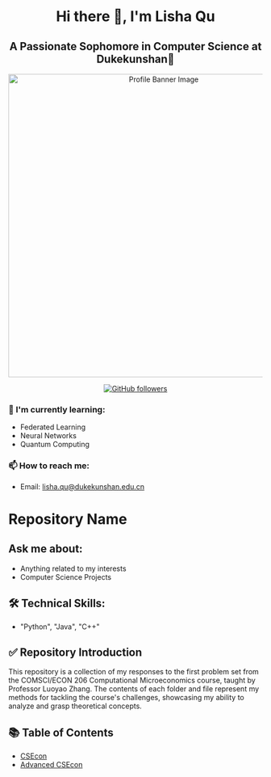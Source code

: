 <!-- Centered introduction -->
<h1 align="center">Hi there 👋, I'm Lisha Qu</h1>
<h2 align="center">A Passionate Sophomore in Computer Science at Dukekunshan🚀</h2>

<p align="center">
  <img src="https://github.com/Rising-Stars-by-Sunshine/Lisha-Qu_24_CS206/blob/main/DALL%C2%B7E%202024-04-08%2018.54.10%20-%20An%20endearing%20portrait%20of%20a%20cat%2C%20eyes%20twinkling%20with%20starlight%2C%20gentle%20grin%2C%20amidst%20a%20surreal%20cosmic%20backdrop.%20Velvet%20fur%2C%20heartwarming%20gaze%2C%20reflectin.webp" alt="Profile Banner Image" width="600">
</p>

<!-- Centered social media or contact links -->
<p align="center">
  <a href="https://github.com/yourusername">
    <img src="https://img.shields.io/github/followers/yourusername?label=Follow&style=social" alt="GitHub followers">
  </a>
</p>

<!-- Markdown for other content -->
### 🌱 I'm currently learning:
- Federated Learning
- Neural Networks
- Quantum Computing

### 📫 How to reach me:
- Email: [lisha.qu@dukekunshan.edu.cn](mailto:lisha.qu@dukekunshan.edu.cn)

# Repository Name

## Ask me about:
* Anything related to my interests
* Computer Science Projects

## 🛠️ Technical Skills:
* "Python", "Java", "C++"

## ✅ Repository Introduction
This repository is a collection of my responses to the first problem set from the COMSCI/ECON 206 Computational Microeconomics course, taught by Professor Luoyao Zhang. The contents of each folder and file represent my methods for tackling the course's challenges, showcasing my ability to analyze and grasp theoretical concepts.

## 📚 Table of Contents
- [CSEcon](CSEcon/)
- [Advanced CSEcon](Advanced_CSEcon/)





